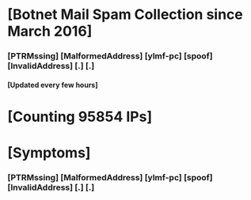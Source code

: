 # [Botnet Mail Spam Collection since March 2016]
### [PTRMssing] [MalformedAddress] [ylmf-pc] [spoof] [InvalidAddress] [.] [.]
#### [Updated every few hours]

# [Counting 95854 IPs]

# [Symptoms] 
###   [PTRMssing] [MalformedAddress] [ylmf-pc] [spoof] [InvalidAddress] [.] [.]
